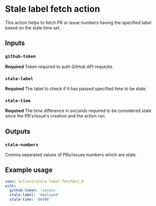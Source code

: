 # Stale label fetch action

This action helps to fetch PR or issue numbers having the specified label based on the stale time set.

## Inputs

### `github-token`

**Required** Token required to auth GitHub API requests.


### `stale-label`

**Required** The label to check if it has passed specified time to be stale.


### `stale-time`

**Required** The time difference in seconds required to be considered stale since the PR's/issue's creation and the action run.

## Outputs

### `stale-numbers`

Comma separated values of PRs/issues numbers which are stale.

## Example usage

```yaml
uses: actions/stale-label-fetch@v1.0
with:
  github-token: 'xxxxxx'
  stale-label: 'deployed'
  stale-time: '86400'
```
